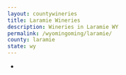 ```yaml
---
layout: countywineries
title: Laramie Wineries
description: Wineries in Laramie WY
permalink: /wyomingoming/laramie/
county: laramie
state: wy
---
```

-
